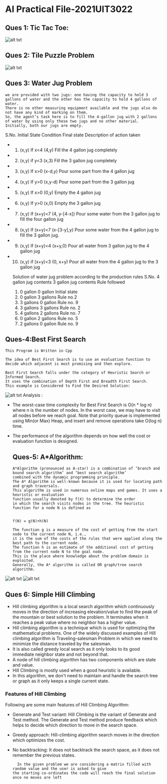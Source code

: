 # AI Practical File-2021UIT3022

## Ques 1: Tic Tac Toe:
![alt txt](https://miro.medium.com/max/7000/1*lp2_TjdcFI4CtLjBsJFTRw.png)
## Ques 2: Tile Puzzle Problem
![alt txt](https://cms-media.bartleby.com/wp-content/uploads/sites/2/2021/12/07124921/IMG-20211206-WA0022-894x1024.jpg)

## Ques 3: Water Jug Problem
    we are provided with two jugs: one having the capacity to hold 3 gallons of water and the other has the capacity to hold 4 gallons of water. 
    There is no other measuring equipment available and the jugs also do not have any kind of marking on them. 
    So, the agent’s task here is to fill the 4-gallon jug with 2 gallons 
    of water by using only these two jugs and no other material. Initially, both our jugs are empty.

S.No.	Initial State	Condition	Final state	Description of action taken
* 1.	(x,y)	If x<4	(4,y)	Fill the 4 gallon jug completely
* 2.	(x,y)	if y<3	(x,3)	Fill the 3 gallon jug completely
* 3.	(x,y)	If x>0	(x-d,y)	Pour some part from the 4 gallon jug
* 4.	(x,y)	If y>0	(x,y-d)	Pour some part from the 3 gallon jug
* 5.	(x,y)	If x>0	(0,y)	Empty the 4 gallon jug
* 6.	(x,y)	If y>0	(x,0)	Empty the 3 gallon jug
* 7.	(x,y)	If (x+y)<7	(4, y-[4-x])	Pour some water from the 3 gallon jug to fill the four gallon jug
* 8.	(x,y)	If (x+y)<7	(x-[3-y],y)	Pour some water from the 4 gallon jug to fill the 3 gallon jug.
* 9.	(x,y)	If (x+y)<4	(x+y,0)	Pour all water from 3 gallon jug to the 4 gallon jug
* 10.	(x,y)	if (x+y)<3	(0, x+y)	Pour all water from the 4 gallon jug to the 3 gallon jug


    Solution of water jug problem according to the production rules
    S.No.	4 gallon jug contents	3 gallon jug contents	Rule followed
    1.	0 gallon	0 gallon	Initial state
    2.	0 gallon	3 gallons	Rule no.2
    3.	3 gallons	0 gallon	Rule no. 9
    4.	3 gallons	3 gallons	Rule no. 2
    5.	4 gallons	2 gallons	Rule no. 7
    6.	0 gallon	2 gallons	Rule no. 5
    7.	2 gallons	0 gallon	Rule no. 9
## Ques-4:Best First Search
    This Program is Written in Cpp
    
    The idea of Best First Search is to use an evaluation function to decide which adjacent is most promising and then explore.

    Best First Search falls under the category of Heuristic Search or Informed Search.
    It uses the combination of Depth First and Breadth First Search.
    This example is Considered to Find the Desired Solution:
    
![alt txt](https://media.geeksforgeeks.org/wp-content/uploads/BFS2.png)
Analysis : 

* The worst-case time complexity for Best First Search is O(n * log n) where n is the number of nodes. In the worst case, we may have to visit all nodes before we reach goal. Note that priority queue is implemented using Min(or Max) Heap, and insert and remove operations take O(log n) time.
* The performance of the algorithm depends on how well the cost or evaluation function is designed.

  ## Ques-5: A*Algorithm:
      A*Algorithm (pronounced as A-star) is a combination of ‘branch and bound search algorithm’ and ‘best search algorithm’
      combined with the dynamic programming principle.
      The A* Algorithm is well-known because it is used for locating path and graph traversals.
      This algorithm is used in numerous online maps and games. It uses a heuristic or evaluation
      function usually denoted by f(X) to determine the order
      in which the search visits nodes in the tree. The heuristic function for a node N is defined as


      f(N) = g(N)+h(N)

      The function g is a measure of the cost of getting from the start node to the current node N, i.e., 
      it is the sum of the costs of the rules that were applied along the best path to the current node. 
      The function h is an estimate of the additional cost of getting from the current node N to the goal node. 
      This is the place where knowledge about the problem domain is exploited. 
      Generally, the A* algorithm is called OR graph/tree search algorithm.
![alt txt](https://raw.githubusercontent.com/Codecademy/docs/main/media/a-star-example-graph.png)
![alt txt](https://raw.githubusercontent.com/Codecademy/docs/main/media/a-star-tree-8.png)
## Ques 6: Simple Hill Climbing 

* Hill climbing algorithm is a local search algorithm which continuously moves in the direction of increasing elevation/value to find the peak of the mountain or best solution to the problem. It terminates when it reaches a peak value where no neighbor has a higher value.
* Hill climbing algorithm is a technique which is used for optimizing the mathematical problems. One of the widely discussed examples of Hill climbing algorithm is Traveling-salesman Problem in which we need to minimize the distance traveled by the salesman.
* It is also called greedy local search as it only looks to its good immediate neighbor state and not beyond that.
* A node of hill climbing algorithm has two components which are state and value.
* Hill Climbing is mostly used when a good heuristic is available.
* In this algorithm, we don't need to maintain and handle the search tree or graph as it only keeps a single current state.

### Features of Hill Climbing
  Following are some main features of Hill Climbing Algorithm:

* Generate and Test variant: Hill Climbing is the variant of Generate and Test method. The Generate and Test method produce feedback which helps to decide which direction to move in the search space.
* Greedy approach: Hill-climbing algorithm search moves in the direction which optimizes the cost.
* No backtracking: It does not backtrack the search space, as it does not remember the previous states.

        In the given problem we are considering a matrix filled with random value and the user is asked to give
      the starting co-ordinates the code will reach the final solution once no moves are left 
